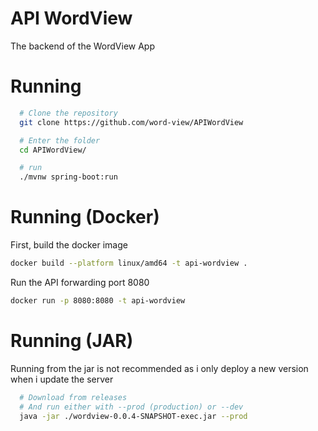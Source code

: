 # API WordView
The backend of the WordView App

# Running
```sh
  # Clone the repository
  git clone https://github.com/word-view/APIWordView

  # Enter the folder
  cd APIWordView/

  # run
  ./mvnw spring-boot:run
```

# Running (Docker)
First, build the docker image
```sh
docker build --platform linux/amd64 -t api-wordview .
```

Run the API forwarding port 8080
```sh
docker run -p 8080:8080 -t api-wordview
```

# Running (JAR)
Running from the jar is not recommended as i only deploy a new version when i update the server
```sh
  # Download from releases
  # And run either with --prod (production) or --dev
  java -jar ./wordview-0.0.4-SNAPSHOT-exec.jar --prod
```
